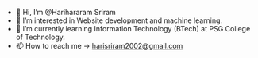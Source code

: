 - 👋 Hi, I’m @Harihararam Sriram
- 👀 I’m interested in Website development and machine learning.
- 🌱 I’m currently learning Information Technology (BTech) at PSG College of Technology.
- 📫 How to reach me -> harisriram2002@gmail.com 

<!---
HarihararamSriram/HarihararamSriram is a ✨ special ✨ repository because its `README.md` (this file) appears on your GitHub profile.
You can click the Preview link to take a look at your changes.
--->
